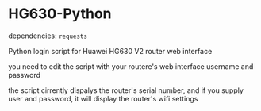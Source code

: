 # HG630-Python

dependencies: `requests`

Python login script for Huawei HG630 V2 router web interface


you need to edit the script with your routere's web interface username and password

the script cirrently dispalys the router's serial number, and if you supply user and password, it will display the router's wifi settings

